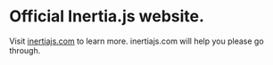 # Official Inertia.js website.

Visit [inertiajs.com](https://inertiajs.com/) to learn more.
inertiajs.com will help you please go through.
